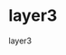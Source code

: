 
# layer3
layer3

<!DOCTYPE html><html class="font-body" lang="en"><head><meta charSet="utf-8"/><meta name="viewport" content="width=device-width, initial-scale=1.0, maximum-scale=1.0, user-scalable=0"/><link rel="icon" type="image/x-icon" href="/favicon.ico"/><link rel="icon" type="image/png" sizes="16x16" href="/images/fav/favicon-16x16.png"/><link rel="icon" type="image/png" sizes="32x32" href="/images/fav/favicon-32x32.png"/><link rel="icon" type="image/png" sizes="48x48" href="/images/fav/favicon-48x48.png"/><link rel="manifest" href="/manifest.webmanifest"/><meta name="mobile-web-app-capable" content="yes"/><meta name="theme-color" content="#151A24"/><meta name="application-name" content="Layer3"/><link rel="apple-touch-icon" sizes="57x57" href="/images/fav/apple-touch-icon-57x57.png"/><link rel="apple-touch-icon" sizes="60x60" href="/images/fav/apple-touch-icon-60x60.png"/><link rel="apple-touch-icon" sizes="72x72" href="/images/fav/apple-touch-icon-72x72.png"/><link rel="apple-touch-icon" sizes="76x76" href="/images/fav/apple-touch-icon-76x76.png"/><link rel="apple-touch-icon" sizes="114x114" href="/images/fav/apple-touch-icon-114x114.png"/><link rel="apple-touch-icon" sizes="120x120" href="/images/fav/apple-touch-icon-120x120.png"/><link rel="apple-touch-icon" sizes="144x144" href="/images/fav/apple-touch-icon-144x144.png"/><link rel="apple-touch-icon" sizes="152x152" href="/images/fav/apple-touch-icon-152x152.png"/><link rel="apple-touch-icon" sizes="167x167" href="/images/fav/apple-touch-icon-167x167.png"/><link rel="apple-touch-icon" sizes="180x180" href="/images/fav/apple-touch-icon-180x180.png"/><link rel="apple-touch-icon" sizes="1024x1024" href="/images/fav/apple-touch-icon-1024x1024.png"/><meta name="apple-mobile-web-app-capable" content="yes"/><meta name="apple-mobile-web-app-status-bar-style" content="black-translucent"/><meta name="apple-mobile-web-app-title" content="Layer3"/><title>Layer3</title><meta property="og:title" content="Layer3"/><meta name="twitter:title" content="Layer3"/><meta name="title" content="Layer3"/><meta name="description" content="The best way to learn, explore, and succeed in web3. Get started with Quests on Layer3 ⚡"/><meta property="og:description" content="The best way to learn, explore, and succeed in web3. Get started with Quests on Layer3 ⚡"/><meta name="twitter:description" content="The best way to learn, explore, and succeed in web3. Get started with Quests on Layer3 ⚡"/><meta name="image" property="og:image" content="https://layer3.xyz/images/og-blocky.jpg"/><meta name="twitter:image" content="https://layer3.xyz/images/og-blocky.jpg"/><meta name="twitter:card" content="summary_large_image"/><link rel="canonical" href="https://layer3.xyz/"/><meta name="next-head-count" content="14"/><link rel="preload" href="/_next/static/css/ad624775fb9c4fb8.css" as="style"/><link rel="stylesheet" href="/_next/static/css/ad624775fb9c4fb8.css" data-n-g=""/><link rel="preload" href="/_next/static/css/f1614b4d7e8e9d0f.css" as="style"/><link rel="stylesheet" href="/_next/static/css/f1614b4d7e8e9d0f.css" data-n-p=""/><noscript data-n-css=""></noscript><script defer="" nomodule="" src="/_next/static/chunks/polyfills-c67a75d1b6f99dc8.js"></script><script src="/_next/static/chunks/webpack-b4cf0d77c0eb45c0.js" defer=""></script><script src="/_next/static/chunks/framework-ca706bf673a13738.js" defer=""></script><script src="/_next/static/chunks/main-a4a2b0af9b622db3.js" defer=""></script><script src="/_next/static/chunks/pages/_app-8a83c22ddaf38e8e.js" defer=""></script><script src="/_next/static/chunks/8046-ef37c41b913fbbce.js" defer=""></script><script src="/_next/static/chunks/6751-47a0ab9a8d8c1cbd.js" defer=""></script><script src="/_next/static/chunks/1380-346f196b324414da.js" defer=""></script><script src="/_next/static
      pointer-events: none;
    }
    #nprogress .bar {
      background: #FFFF0D;
      position: fixed;
      z-index: 9999;
      top: 0;
      left: 0;
      width: 100%;
      height: 2px;
    }
    #nprogress .peg {
      display: block;
      position: absolute;
      right: 0px;
      width: 100px;
      height: 100%;
      box-shadow: 0 0 10px #FFFF0D, 0 0 5px #FFFF0D;
      opacity: 1;
      -webkit-transform: rotate(3deg) translate(0px, -4px);
      -ms-transform: rotate(3deg) translate(0px, -4px);
      transform: rotate(3deg) translate(0px, -4px);
    }
    #nprogress .spinner {
      display: block;
      position: fixed;
      z-index: 1031;
      top: 15px;
      right: 15px;
    }
    #nprogress .spinner-icon {
      width: 18px;
      height: 18px;
      box-sizing: border-box;
      border: solid 2px transparent;
      border-top-color: #FFFF0D;
      border-left-color: #FFFF0D;
      border-radius: 50%;
      -webkit-animation: nprogresss-spinner 400ms linear infinite;
      animation: nprogress-spinner 400ms linear infinite;
    }
    .nprogress-custom-parent {
      overflow: hidden;
      position: relative;
    }
    .nprogress-custom-parent #nprogress .spinner,
    .nprogress-custom-parent #nprogress .bar {
      position: absolute;
    }
    @-webkit-keyframes nprogress-spinner {
      0% {
        -webkit-transform: rotate(0deg);
      }
      100% {
        -webkit-transform: rotate(360deg);
      }
    }
    @keyframes nprogress-spinner {
      0% {
        transform: rotate(0deg);
      }
      100% {
        transform: rotate(360deg);
      }
    }
  </style><div class="width-before-scroll-bar"><div class="h-header"></div><div class="fixed inset-x-none top-none z-10 right-scroll-bar-position"><header class="h-header border-b border-background-tertiary"><div class="mx-auto max-w-full px-md w-[1440px] flex items-center justify-between"><div class="flex items-center"><a class="flex items-center gap-xs" href="/"><svg viewBox="0 0 364 97" fill="none" xmlns="http://www.w3.org/2000/svg" class="h-[28px]" aria-label="Layer3 Logotype"><g clip-path="url(#logoV2_svg__a)"><path d="M216.018 86.428c-2.611 0-4.454-.384-6.374-1.075-1.69-.614-3.687-1.997-3.687-4.839 0-2.841 2.227-4.762 4.608-4.762.922 0 1.46.154 1.92.308.999.307 1.613.46 2.458.46 2.074 0 3.072-.384 4.148-2.457l.384-.922-14.056-32.566c-.307-.768-.614-1.92-.614-2.688 0-3.302 2.534-5.606 5.76-5.606 2.919 0 4.609 1.612 5.607 4.377l8.909 23.964 8.603-23.887c.921-2.457 2.611-4.454 5.606-4.454 2.996 0 5.53 2.304 5.53 5.376 0 .922-.307 2.227-.537 2.765L229.92 74.908c-3.456 8.371-6.912 11.52-13.902 11.52ZM342.35 74.83c-7.681 0-13.441-2.38-17.819-6.144-1.075-.921-1.997-2.534-1.997-4.224 0-3.072 2.611-5.684 5.684-5.684 1.689 0 2.841.692 3.763 1.46 3.072 2.611 6.298 3.994 10.522 3.994 4.455 0 7.604-2.535 7.604-6.529v-.154c0-4.377-3.917-6.835-10.522-6.835h-1.843c-2.765 0-5.07-2.304-5.07-5.07 0-1.612.692-2.995 2.535-4.838l10.445-10.522h-16.513c-2.765 0-5.069-2.305-5.069-5.07s2.304-5.069 5.069-5.069h26.191c3.456 0 5.991 1.997 5.991 5.223 0 2.919-1.383 4.532-3.533 6.605l-10.523 10.062c7.297 1.229 14.44 5.069 14.44 15.054v.153c0 10.139-7.373 17.589-19.355 17.589ZM294.533 68.533V38.118a5.834 5.834 0 0 1 5.837-5.837 5.834 5.834 0 0 1 5.837 5.837v1.843c1.69-3.994 4.455-7.68 7.911-7.68 3.61 0 5.684 2.38 5.684 5.683 0 3.072-1.997 4.916-4.378 5.453-5.914 1.383-9.217 5.914-9.217 14.21v10.906a5.834 5.834 0 0 1-5.837 5.837 5.834 5.834 0 0 1-5.837-5.837ZM259.825 50.1h17.589c-.692-5.223-3.764-8.757-8.679-8.757-4.839 0-7.988 3.457-8.91 8.756Zm24.347 19.738c-3.609 3.073-8.295 4.993-14.285 4.993-12.366 0-21.506-8.68-21.506-21.275v-.154c0-11.751 8.372-21.429 20.354-21.429 13.748 0 19.815 11.29 19.815 19.816 0 3.38-2.381 5.607-5.453 5.607h-23.118c1.152 5.3 4.838 8.064 10.061 8.064 3.226 0 5.914-.998 8.295-2.765.845-.614 1.613-.921 2.842-.921 2.611 0 4.532 1.997 4.532 4.608 0 1.536-.692 2.688-1.537 3.456ZM186.484 36.712c1.285 1.346 2.142 1.767 2.399.589.514-2.609 2.142-3.871 4.799-3.871h.171c2.828 0 4.456 1.515 4.456 4.376v31.22c0 2.776-1.543 4.29-4.37 4.29h-.257c-2.742 0-4.285-1.009-4.542-2.944-.257-1.683-1.285-1.767-2.57-.505-2.657 2.608-6.598 4.628-11.825 4.628-10.711 0-18.679-8.668-18.679-20.448 0-12.539 8.225-21.795 19.279-21.795 4.798 0 8.568 1.851 11.139 4.46Zm-8.826 28.442c6.318-.774 9.854-6.142 9.854-11.78 0-5.723-2.999-11.697-9.939-11.697-6.136 0-11.771 2.558-11.771 11.696 0 9.14 5.539 12.556 11.856 11.781ZM136 68.96V23.645a5.834 5.834 0 0 1 5.837-5.838 5.834 5.834 0 0 1 5.837 5.838V68.96c0 3.226-2.451 5.546-5.677 5.546-3.226 0-5.997-2.32-5.997-5.546Z" fill="#fff"></path><rect x="-4" y="10.266" width="81.906" height="91.935" rx="35.103" transform="rotate(-8.178 -4 10.266)" fill="#FEA421"></rect><rect x="14.2" y="7.65" width="81.906" height="91.935" rx="35.103" transform="rotate(-8.178 14.2 7.65)" fill="#FFC337"></rect><rect x="14.2" y="7.65" width="81.906" height="91.935" rx="35.103" transform="rotate(-8.178 14.2 7.65)" fill="#FFC337"></rect><rect x="14.2" y="7.65" width="81.906" height="91.935" rx="35.103" transform="rotate(-8.178 14.2 7.65)" fill="#FFC337"></rect><rect x="41.882" y="35.758" width="6.686" height="13.372" rx="2.181" transform="rotate(-8.178 41.882 35.758)" fill="#000"></rect><rect x="70.009" y="31.716" width="6.686" height="13.372" rx="2.181" transform="rotate(-8.178 70.009 31.716)" fill="#000"></rect></g><defs><clipPath id="logoV2_svg__a"><path fill="#fff" d="M0 0h364v97H0z"></path></clipPath></defs></svg></a></div><div class="flex items-center gap-[10px]"><div class="flex h-header items-center"><div class="flex tablet:hidden"><div class="flex"><a class="flex h-header items-center px-md transition-colors duration-100 ease-out hover:bg-background-secondary" href="/quests"><svg viewBox="0 0 12 16" fill="none" xmlns="http://www.w3.org/2000/svg" class="h-[20px] w-[20px]"><path fill-rule="evenodd" clip-rule="evenodd" d="M6.64.837a.8.8 0 0 1 .56.763v4h3.2a.8.8 0 0 1 .656 1.259l-5.6 8A.8.8 0 0 1 4 14.4v-4H.8a.801.801 0 0 1-.656-1.258l5.6-8A.8.8 0 0 1 6.64.838Z" fill="#FFFF0D"></path></svg><p class="body ml-sm text-3xs text-inherit">Quests</p></a></div><div class="flex"><a class="flex h-header items-center px-md transition-colors duration-100 ease-out hover:bg-background-secondary" href="/search"><svg viewBox="0 0 20 20" fill="none" xmlns="http://www.w3.org/2000/svg" class="h-[20px]"><path fill-rule="evenodd" clip-rule="evenodd" d="M9.167 3.333a5.833 5.833 0 1 0 0 11.667 5.833 5.833 0 0 0 0-11.667Zm-7.5 5.834a7.5 7.5 0 1 1 15 0 7.5 7.5 0 0 1-15 0Z" fill="#DB83F2"></path><path fill-rule="evenodd" clip-rule="evenodd" d="M13.286 13.286a.833.833 0 0 1 1.178 0l3.625 3.625a.833.833 0 1 1-1.178 1.178l-3.625-3.625a.833.833 0 0 1 0-1.178Z" fill="#DB83F2"></path></svg><p class="body ml-sm text-3xs text-inherit">Search</p></a></div><div class="flex"><a class="flex h-header items-center px-md transition-colors duration-100 ease-out hover:bg-background-secondary" href="/swap"><svg viewBox="0 0 20 20" fill="none" xmlns="http://www.w3.org/2000/svg" class="w-[20px]"><path d="M5 2.759a.625.625 0 0 0-1.067-.442L.265 5.985a.375.375 0 0 0 0 .53l3.668 3.668A.625.625 0 0 0 5 9.741V7.5h7.5a1.25 1.25 0 1 0 0-2.5H5V2.759ZM15 10.259a.625.625 0 0 1 1.067-.442l3.668 3.668a.375.375 0 0 1 0 .53l-3.668 3.668A.625.625 0 0 1 15 17.241V15H7.5a1.25 1.25 0 1 1 0-2.5H15v-2.241Z" fill="#36D4DE"></path></svg><p class="body ml-sm text-3xs text-inherit">Swap</p></a></div><div class="flex"><a class="flex h-header items-center px-md transition-colors duration-100 ease-out hover:bg-background-secondary" href="/bridge"><svg width="20" height="20" fill="none" xmlns="http://www.w3.org/2000/svg" class="w-[20px]"><path stroke="#19C84A" stroke-width="1.5" d="M6.583 3.333v13.334M14.917 3.333v13.334M1.667 12.584h17.5M6.25 6.667l.11.18c1.998 3.269 6.78 3.17 8.64-.18"></path><path fill-rule="evenodd" clip-rule="evenodd" d="M19.116 10.02c-2.039.055-4.093-.944-5.194-2.999l1.322-.708c.813 1.517 2.35 2.259 3.872 2.207v1.5ZM1.667 10.387c2.103.095 4.248-.905 5.443-2.985l.207-.362-1.3-.747-.208.362c-.907 1.58-2.546 2.327-4.142 2.23v1.502Z" fill="#19C84A"></path></svg><p class="body ml-sm text-3xs text-inherit">Bridge</p></a></div></div><div class="relative z-0 overflow-hidden bg-content-primary/5 after:absolute after:inset-none after:translate-x-[-100%] after:animate-shimmer after:bg-skeleton after:content-[&#x27;&#x27;] h-xl w-[97px] rounded-sm"></div></div><div class="rounded-circle bg-background-secondary" style="width:32px;height:32px"></div><button class="hidden bg-transparent tablet:inline-flex"><svg viewBox="0 0 24 24" fill="none" xmlns="http://www.w3.org/2000/svg" class="h-lg"><g fill-rule="evenodd" clip-rule="evenodd" fill="#fff"><path d="M2 12a1 1 0 0 1 1-1h18a1 1 0 1 1 0 2H3a1 1 0 0 1-1-1ZM2 6a1 1 0 0 1 1-1h18a1 1 0 1 1 0 2H3a1 1 0 0 1-1-1ZM2 18a1 1 0 0 1 1-1h18a1 1 0 1 1 0 2H3a1 1 0 0 1-1-1Z"></path></g></svg></button></div></div></header></div><div class="relative flex h-[calc(100dvh-var(--header-height))] flex-col items-center justify-center overflow-hidden"><img src="/images/landing/stars.svg" class="absolute h-[792px] w-[1684px] object-cover mobile:h-[600px]"/><div class="absolute h-[400px] w-[610px] max-w-full"><img src="/images/landing/coins/coin-matic.svg" class="absolute animate-floating object-contain left-[-150px] top-[-150px] h-[130px] w-[130px] mobile:left-[-20px] mobile:top-[10px] mobile:h-[80px] mobile:w-[80px]" style="--delay:0.5s"/><img src="/images/landing/coins/coin-usdc.svg" class="absolute animate-floating object-contain bottom-[100px] left-[-230px] h-[180px] w-[180px] mobile:left-[-40px] mobile:h-[110px] mobile:w-[110px]" style="--delay:1s"/><img src="/images/landing/coins/coin-usdt.svg" class="absolute animate-floating object-contain bottom-[-170px] left-[0px] h-[133px] w-[133px] mobile:bottom-[-100px] mobile:left-[50px] mobile:h-[90px] mobile:w-[90px]" style="--delay:1.5s"/><img src="/images/landing/coins/coin-eth.svg" class="absolute animate-floating object-contain bottom-[-200px] right-[-20px] h-[150px] w-[150px] mobile:bottom-[-100px] mobile:right-none mobile:h-[100px] mobile:w-[100px]" style="--delay:1.75s"/><img src="/images/landing/coins/coin-btc.svg" class="absolute animate-floating object-contain bottom-[140px] right-[-270px] h-[190px] w-[190px] mobile:right-[-50px] mobile:top-[200px] mobile:h-[120px] mobile:w-[120px]" style="--delay:1.25s"/><img src="/images/landing/coins/coin-op.svg" class="absolute animate-floating object-contain right-[-170px] top-[-160px] h-[112px] w-[112px] mobile:right-[-20px] mobile:top-[10px] mobile:h-[70px] mobile:w-[70px]" style="--delay:0.75s"/></div><div class="relative flex max-w-full flex-col items-center px-sm py-none"><h1 class="heading text-center text-[64px] font-bold tracking-tighter mobile:text-xl">You have a wallet.<br/>Now what?</h1><p class="body mt-md w-[400px] max-w-full text-center text-md mobile:w-[300px] mobile:text-xxs">Join 500,000+ people exploring crypto every day with us.</p><div class="mt-xl flex flex-col gap-sm"><a href="/quests"><button class="relative inline-flex cursor-pointer select-none items-center justify-center whitespace-nowrap rounded-md border-0 font-medium leading-normal tracking-tight outline-none active:translate-y-3xs w-full disabled:pointer-events-none disabled:cursor-not-allowed disabled:bg-background-secondary disabled:text-focus disabled:shadow-none bg-brand-primary text-contrast-high shadow-[0_4px_0_0_#DAC400] hover:bg-brand-highlight active:shadow-none px-xl py-[18px] text-sm tablet:px-lg tablet:py-sm tablet:text-xxs">Get started</button></a><button type="button" class="h-[73px] bg-transparent text-[20px] font-medium text-content-primary tablet:h-none tablet:text-xxs">I already have an account</button></div></div></div><footer class="border-t border-background-secondary pt-[40px]"><div class="mx-auto max-w-full px-md w-[1440px] flex gap-md pb-[173px] tablet:flex-col tablet:gap-xl mobile:pb-[122px]"><div class="flex w-full min-w-[375px] max-w-[554px] flex-col gap-lg"><h2 class="heading text-md text-content-primary mobile:text-xs">Grow with Layer3</h2><p class="body text-xs font-normal mobile:text-xxs">Layer3 helps you reach, acquire, and retain users with powerful, interactive experiences.</p><a href="/business"><button class="relative inline-flex cursor-pointer select-none items-center justify-center whitespace-nowrap rounded-md border-0 font-medium leading-normal tracking-tight outline-none active:translate-y-3xs disabled:pointer-events-none disabled:cursor-not-allowed disabled:bg-background-secondary disabled:text-focus disabled:shadow-none bg-brand-primary text-contrast-high shadow-[0_4px_0_0_#DAC400] hover:bg-brand-highlight active:shadow-none px-lg py-md text-xxs w-[222px] tablet:w-[180px] tablet:px-lg tablet:py-sm tablet:text-xxs">Unlock Growth</button></a></div><div class="flex w-full max-w-[277px] flex-col gap-lg"><div><svg viewBox="0 0 364 97" fill="none" xmlns="http://www.w3.org/2000/svg" class="h-[28px]"><g clip-path="url(#logoV2_svg__a)"><path d="M216.018 86.428c-2.611 0-4.454-.384-6.374-1.075-1.69-.614-3.687-1.997-3.687-4.839 0-2.841 2.227-4.762 4.608-4.762.922 0 1.46.154 1.92.308.999.307 1.613.46 2.458.46 2.074 0 3.072-.384 4.148-2.457l.384-.922-14.056-32.566c-.307-.768-.614-1.92-.614-2.688 0-3.302 2.534-5.606 5.76-5.606 2.919 0 4.609 1.612 5.607 4.377l8.909 23.964 8.603-23.887c.921-2.457 2.611-4.454 5.606-4.454 2.996 0 5.53 2.304 5.53 5.376 0 .922-.307 2.227-.537 2.765L229.92 74.908c-3.456 8.371-6.912 11.52-13.902 11.52ZM342.35 74.83c-7.681 0-13.441-2.38-17.819-6.144-1.075-.921-1.997-2.534-1.997-4.224 0-3.072 2.611-5.684 5.684-5.684 1.689 0 2.841.692 3.763 1.46 3.072 2.611 6.298 3.994 10.522 3.994 4.455 0 7.604-2.535 7.604-6.529v-.154c0-4.377-3.917-6.835-10.522-6.835h-1.843c-2.765 0-5.07-2.304-5.07-5.07 0-1.612.692-2.995 2.535-4.838l10.445-10.522h-16.513c-2.765 0-5.069-2.305-5.069-5.07s2.304-5.069 5.069-5.069h26.191c3.456 0 5.991 1.997 5.991 5.223 0 2.919-1.383 4.532-3.533 6.605l-10.523 10.062c7.297 1.229 14.44 5.069 14.44 15.054v.153c0 10.139-7.373 17.589-19.355 17.589ZM294.533 68.533V38.118a5.834 5.834 0 0 1 5.837-5.837 5.834 5.834 0 0 1 5.837 5.837v1.843c1.69-3.994 4.455-7.68 7.911-7.68 3.61 0 5.684 2.38 5.684 5.683 0 3.072-1.997 4.916-4.378 5.453-5.914 1.383-9.217 5.914-9.217 14.21v10.906a5.834 5.834 0 0 1-5.837 5.837 5.834 5.834 0 0 1-5.837-5.837ZM259.825 50.1h17.589c-.692-5.223-3.764-8.757-8.679-8.757-4.839 0-7.988 3.457-8.91 8.756Zm24.347 19.738c-3.609 3.073-8.295 4.993-14.285 4.993-12.366 0-21.506-8.68-21.506-21.275v-.154c0-11.751 8.372-21.429 20.354-21.429 13.748 0 19.815 11.29 19.815 19.816 0 3.38-2.381 5.607-5.453 5.607h-23.118c1.152 5.3 4.838 8.064 10.061 8.064 3.226 0 5.914-.998 8.295-2.765.845-.614 1.613-.921 2.842-.921 2.611 0 4.532 1.997 4.532 4.608 0 1.536-.692 2.688-1.537 3.456ZM186.484 36.712c1.285 1.346 2.142 1.767 2.399.589.514-2.609 2.142-3.871 4.799-3.871h.171c2.828 0 4.456 1.515 4.456 4.376v31.22c0 2.776-1.543 4.29-4.37 4.29h-.257c-2.742 0-4.285-1.009-4.542-2.944-.257-1.683-1.285-1.767-2.57-.505-2.657 2.608-6.598 4.628-11.825 4.628-10.711 0-18.679-8.668-18.679-20.448 0-12.539 8.225-21.795 19.279-21.795 4.798 0 8.568 1.851 11.139 4.46Zm-8.826 28.442c6.318-.774 9.854-6.142 9.854-11.78 0-5.723-2.999-11.697-9.939-11.697-6.136 0-11.771 2.558-11.771 11.696 0 9.14 5.539 12.556 11.856 11.781ZM136 68.96V23.645a5.834 5.834 0 0 1 5.837-5.838 5.834 5.834 0 0 1 5.837 5.838V68.96c0 3.226-2.451 5.546-5.677 5.546-3.226 0-5.997-2.32-5.997-5.546Z" fill="#fff"></path><rect x="-4" y="10.266" width="81.906" height="91.935" rx="35.103" transform="rotate(-8.178 -4 10.266)" fill="#FEA421"></rect><rect x="14.2" y="7.65" width="81.906" height="91.935" rx="35.103" transform="rotate(-8.178 14.2 7.65)" fill="#FFC337"></rect><rect x="14.2" y="7.65" width="81.906" height="91.935" rx="35.103" transform="rotate(-8.178 14.2 7.65)" fill="#FFC337"></rect><rect x="14.2" y="7.65" width="81.906" height="91.935" rx="35.103" transform="rotate(-8.178 14.2 7.65)" fill="#FFC337"></rect><rect x="41.882" y="35.758" width="6.686" height="13.372" rx="2.181" transform="rotate(-8.178 41.882 35.758)" fill="#000"></rect><rect x="70.009" y="31.716" width="6.686" height="13.372" rx="2.181" transform="rotate(-8.178 70.009 31.716)" fill="#000"></rect></g><defs><clipPath id="logoV2_svg__a"><path fill="#fff" d="M0 0h364v97H0z"></path></clipPath></defs></svg></div><p class="body text-xs font-normal">© <!-- -->2024<!-- --> Layer3</p></div><div class="flex w-full max-w-[277px] flex-col gap-[18px] mobile:gap-[14px]"><h2 class="heading text-[20px] text-content-primary mobile:text-xs">Product</h2><a href="/bridge"><p class="body text-xs font-normal mobile:text-xxs">Bridge</p></a><a href="/quests"><p class="body text-xs font-normal mobile:text-xxs">Quests</p></a><a href="/quests"><p class="body text-xs font-normal mobile:text-xxs">Streaks</p></a><a href="/blog/introducing-layer3-quest-embeds"><p class="body text-xs font-normal mobile:text-xxs">Embeds</p></a><a href="/business"><p class="body text-xs font-normal mobile:text-xxs">For Business</p></a></div><div class="flex w-full max-w-[277px] flex-col gap-[18px] mobile:gap-[14px]"><h2 class="heading text-[20px] text-content-primary mobile:text-xs">Docs</h2><a href="https://help.layer3.xyz"><p class="body text-xs font-normal mobile:text-xxs">Help Center</p></a><a href="https://docs.layer3.xyz/"><p class="body text-xs font-normal mobile:text-xxs">Developer Docs</p></a><a href="/terms-of-service"><p class="body text-xs font-normal mobile:text-xxs">Terms of Service</p></a><a href="https://app.termly.io/document/privacy-policy/a7debbc6-4ea7-44e2-a736-34adeab8e0e4"><p class="body text-xs font-normal mobile:text-xxs">Privacy Policy</p></a></div><div class="flex w-full max-w-[277px] flex-col gap-[18px] mobile:gap-[14px]"><h2 class="heading text-[20px] text-content-primary mobile:text-xs">Company</h2><a href="/blog"><p class="body text-xs font-normal mobile:text-xxs">Blog</p></a><a href="https://l3.xyz/careers"><p class="body text-xs font-normal mobile:text-xxs">Careers</p></a></div><div class="flex w-full max-w-[277px] flex-col gap-[18px] mobile:gap-[14px]"><h2 class="heading text-[20px] text-content-primary mobile:text-xs">Connect</h2><a href="/cdn-cgi/l/email-protection#d9b1b099b5b8a0bcabeaf7a1a0a3e6aaacbbb3bcbaade4fc9fe9fce09ffce0e8fce19b"><p class="body text-xs font-normal mobile:text-xxs">Email Us</p></a><a href="https://twitter.com/layer3xyz"><p class="body text-xs font-normal mobile:text-xxs">Twitter</p></a><a href="https://discord.com/invite/bzktXw3gEY"><p class="body text-xs font-normal mobile:text-xxs">Discord</p></a><a href="https://www.gmbot.io/"><p class="body text-xs font-normal mobile:text-xxs">Discord Bot</p></a></div></div></footer><div class="fixed right-lg top-[calc(var(--header-height)+24px)] z-5 flex flex-col items-end gap-xs"></div></div></div></div><div id="toaster-portal" class="relative z-10"></div><script data-cfasync="false" src="/cdn-cgi/scripts/5c5dd728/cloudflare-static/email-decode.min.js"></script><script id="__NEXT_DATA__" type="application/json">{"props":{"pageProps":{"_sentryTraceData":"0c0f56a81a6645458b289d61c460476f-827449558ba1e3e7-1","_sentryBaggage":"sentry-environment=production,sentry-release=GnEt7a4iZ8UEIaZVP9lQ4,sentry-transaction=%2F,sentry-public_key=3b2d932096f242ee81dadf8c421645b7,sentry-trace_id=0c0f56a81a6645458b289d61c460476f,sentry-sample_rate=1"},"__N_SSP":true},"page":"/","query":{},"buildId":"G8gpTXc2ndx7cizWl79nn","isFallback":false,"gssp":true,"scriptLoader":[]}</script></body></html>
